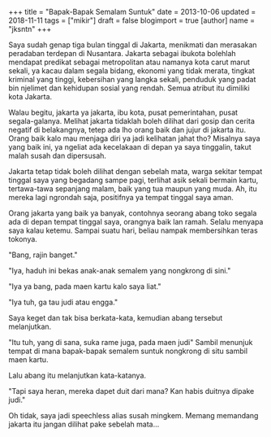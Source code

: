 +++
title = "Bapak-Bapak Semalam Suntuk"
date = 2013-10-06
updated = 2018-11-11
tags = ["mikir"]
draft = false
blogimport = true 
[author]
	name = "jksntn"
+++

Saya sudah genap tiga bulan tinggal di Jakarta, menikmati dan merasakan peradaban terdepan di Nusantara. Jakarta sebagai ibukota bolehlah mendapat predikat sebagai metropolitan atau namanya kota carut marut sekali, ya kacau dalam segala bidang, ekonomi yang tidak merata, tingkat kriminal yang tinggi, kebersihan yang langka sekali, penduduk yang padat bin njelimet dan kehidupan sosial yang rendah. Semua atribut itu dimiliki kota Jakarta.  
  
Walau begitu, jakarta ya jakarta, ibu kota, pusat pemerintahan, pusat segala-galanya. Melihat jakarta tidaklah boleh dilihat dari gosip dan cerita negatif di belakangnya, tetep ada lho orang baik dan jujur di jakarta itu. Orang baik kalo mau menjaga diri ya jadi kelihatan jahat tho? Misalnya saya yang baik ini, ya ngeliat ada kecelakaan di depan ya saya tinggalin, takut malah susah dan dipersusah.  
  
Jakarta tetap tidak boleh dilihat dengan sebelah mata, warga sekitar tempat tinggal saya yang begadang sampe pagi, terlihat asik sekali bermain kartu, tertawa-tawa sepanjang malam, baik yang tua maupun yang muda. Ah, itu mereka lagi ngrondah saja, positifnya ya tempat tinggal saya aman.  
  
Orang jakarta yang baik ya banyak, contohnya seorang abang toko segala ada di depan tempat tinggal saya, orangnya baik lan ramah. Selalu menyapa saya kalau ketemu. Sampai suatu hari, beliau nampak membersihkan teras tokonya.  
  
"Bang, rajin banget."

"Iya, haduh ini bekas anak-anak semalem yang nongkrong di sini."

"Iya ya bang, pada maen kartu kalo saya liat."

"Iya tuh, ga tau judi atau engga."

Saya keget dan tak bisa berkata-kata, kemudian abang tersebut melanjutkan.

"Itu tuh, yang di sana, suka rame juga, pada maen judi" Sambil menunjuk tempat di mana bapak-bapak semalem suntuk nongkrong di situ sambil maen kartu.

Lalu abang itu melanjutkan kata-katanya.

"Tapi saya heran, mereka dapet duit dari mana? Kan habis duitnya dipake judi."  
  
Oh tidak, saya jadi speechless alias susah mingkem. Memang memandang jakarta itu jangan dilihat pake sebelah mata…
